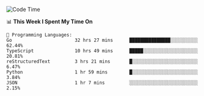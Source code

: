 <!--START_SECTION:waka-->
![Code Time](http://img.shields.io/badge/Code%20Time-259%20hrs%2033%20mins-blue)

📊 **This Week I Spent My Time On** 

```text
💬 Programming Languages: 
Go                       32 hrs 27 mins      ███████████████░░░░░░░░░░   62.44% 
TypeScript               10 hrs 49 mins      █████░░░░░░░░░░░░░░░░░░░░   20.81% 
reStructuredText         3 hrs 21 mins       █░░░░░░░░░░░░░░░░░░░░░░░░   6.47% 
Python                   1 hr 59 mins        █░░░░░░░░░░░░░░░░░░░░░░░░   3.84% 
JSON                     1 hr 7 mins         ░░░░░░░░░░░░░░░░░░░░░░░░░   2.15%

```


<!--END_SECTION:waka-->